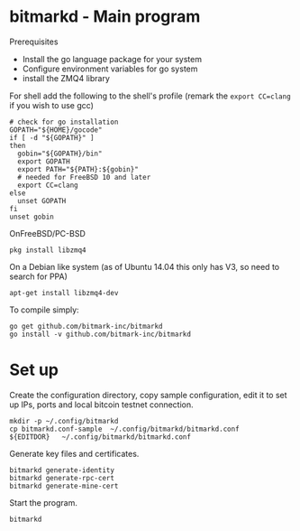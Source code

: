 # bitmarkd - Main program

Prerequisites

* Install the go language package for your system
* Configure environment variables for go system
* install the ZMQ4 library

For shell add the following to the shell's profile
(remark the `export CC=clang` if you wish to use gcc)
~~~~~
# check for go installation
GOPATH="${HOME}/gocode"
if [ -d "${GOPATH}" ]
then
  gobin="${GOPATH}/bin"
  export GOPATH
  export PATH="${PATH}:${gobin}"
  # needed for FreeBSD 10 and later
  export CC=clang
else
  unset GOPATH
fi
unset gobin
~~~~~

OnFreeBSD/PC-BSD

~~~~~
pkg install libzmq4
~~~~~

On a Debian like system
(as of Ubuntu 14.04 this only has V3, so need to search for PPA)

~~~~~
apt-get install libzmq4-dev
~~~~~

To compile simply:

~~~~~
go get github.com/bitmark-inc/bitmarkd
go install -v github.com/bitmark-inc/bitmarkd
~~~~~

# Set up

Create the configuration directory, copy sample configuration, edit it to
set up IPs, ports and local bitcoin testnet connection.

~~~~~
mkdir -p ~/.config/bitmarkd
cp bitmarkd.conf-sample  ~/.config/bitmarkd/bitmarkd.conf
${EDITDOR}   ~/.config/bitmarkd/bitmarkd.conf
~~~~~

Generate key files and certificates.

~~~~~
bitmarkd generate-identity
bitmarkd generate-rpc-cert
bitmarkd generate-mine-cert
~~~~~

Start the program.

~~~~~
bitmarkd
~~~~~
